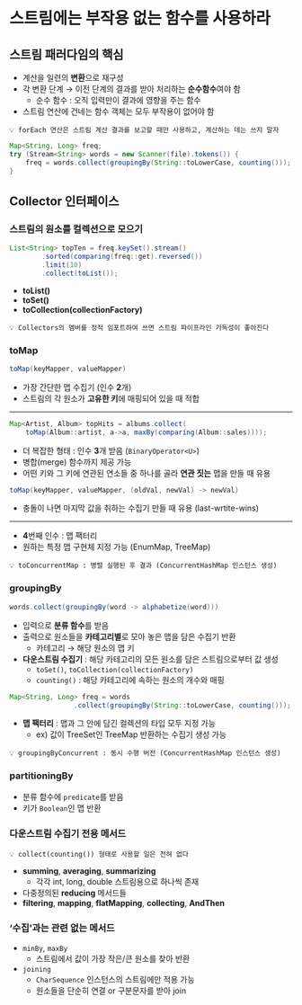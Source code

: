 # 스트림에는 부작용 없는 함수를 사용하라

## 스트림 패러다임의 핵심

- 계산을 일련의 **변환**으로 재구성
- 각 변환 단계 → 이전 단계의 결과를 받아 처리하는 **순수함수**여야 함
    - 순수 함수 : 오직 입력만이 결과에 영향을 주는 함수
- 스트림 연산에 건네는 함수 객체는 모두 부작용이 없어야 함

```
💡 forEach 연산은 스트림 계산 결과를 보고할 때만 사용하고, 계산하는 데는 쓰지 말자
```

```java
Map<String, Long> freq;
try (Stream<String> words = new Scanner(file).tokens()) {
	freq = words.collect(groupingBy(String::toLowerCase, counting()));
}
```

## Collector 인터페이스

### 스트림의 원소를 컬렉션으로 모으기

```java
List<String> topTen = freq.keySet().stream()
		.sorted(comparing(freq::get).reversed())
		.limit(10)
		.collect(toList());
```

- **toList()**
- **toSet()**
- **toCollection(collectionFactory)**

```
💡 Collectors의 멤버를 정적 임포트하여 쓰면 스트림 파이프라인 가독성이 좋아진다
```

### toMap

```java
toMap(keyMapper, valueMapper)
```

- 가장 간단한 맵 수집기 (인수 **2**개)
- 스트림의 각 원소가 **고유한 키**에 매핑되어 있을 때 적합

---

```java
Map<Artist, Album> topHits = albums.collect(
	toMap(Album::artist, a->a, maxBy(comparing(Album::sales))));
```

- 더 복잡한 형태 : 인수 **3**개 받음 (`BinaryOperator<U>`)
- 병합(merge) 함수까지 제공 가능
- 어떤 키와 그 키에 연관된 연소들 중 하나를 골라 **연관 짓는** 맵을 만들 때 유용

```java
toMap(keyMapper, valueMapper, (oldVal, newVal) -> newVal)
```

- 충돌이 나면 마지막 값을 취하는 수집기 만들 때 유용 (last-wrtite-wins)

---

- **4**번째 인수 : 맵 팩터리
- 원하는 특정 맵 구현체 지정 가능 (EnumMap, TreeMap)

```
💡 toConcurrentMap : 병렬 실행된 후 결과 (ConcurrentHashMap 인스턴스 생성)
```

### groupingBy

```java
words.collect(groupingBy(word -> alphabetize(word)))
```

- 입력으로 **분류 함수**를 받음
- 출력으로 원소들을 **카테고리별**로 모아 놓은 맵을 담은 수집기 반환
    - 카테고리 → 해당 원소의 맵 키
- **다운스트림 수집기** : 해당 카테고리의 모든 원소를 담은 스트림으로부터 값 생성
    - `toSet()`, `toCollection(collectionFactory)`
    - `counting()` : 해당 카테고리에 속하는 원소의 개수와 매핑

```java
Map<String, Long> freq = words
				.collect(groupingBy(String::toLowerCase, counting()));
```

- **맵 팩터리** : 맵과 그 안에 담긴 컬렉션의 타입 모두 지정 가능
    - ex) 값이 TreeSet인 TreeMap 반환하는 수집기 생성 가능

```
💡 groupingByConcurrent : 동시 수행 버전 (ConcurrentHashMap 인스턴스 생성)
```

### partitioningBy

- 분류 함수에 `predicate`를 받음
- 키가 `Boolean`인 맵 반환

### 다운스트림 수집기 전용 메서드

```
💡 collect(counting()) 형태로 사용할 일은 전혀 없다
```

- **summing**, **averaging**, **summarizing**
    - 각각 int, long, double 스트림용으로 하나씩 존재
- 다중정의된 **reducing** 메서드들
- **filtering**, **mapping**, **flatMapping**, **collecting**, **AndThen**

### ‘수집’과는 관련 없는 메서드

- `minBy`, `maxBy`
    - 스트림에서 값이 가장 작은/큰 원소를 찾아 반환
- `joining`
    - `CharSequence` 인스턴스의 스트림에만 적용 가능
    - 원소들을 단순히 연결 or 구분문자를 받아 join